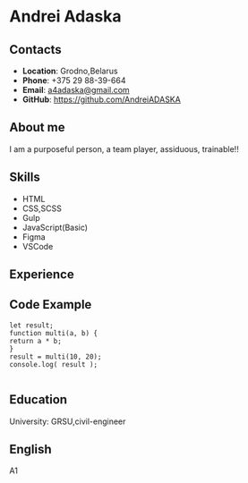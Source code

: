 # Andrei Adaska

## Contacts

- **Location**: Grodno,Belarus
- **Phone**: +375 29 88-39-664
- **Email**: a4adaska@gmail.com
- **GitHub**: https://github.com/AndreiADASKA

## About me

I am a purposeful person, a team player, assiduous, trainable!!

## Skills

- HTML
- CSS,SCSS
- Gulp
- JavaScript(Basic)
- Figma
- VSCode

## Experience

## Code Example

```
let result;
function multi(a, b) {
return a * b;
}
result = multi(10, 20);
console.log( result );


```

## Education

University: GRSU,civil-engineer

## English

A1
